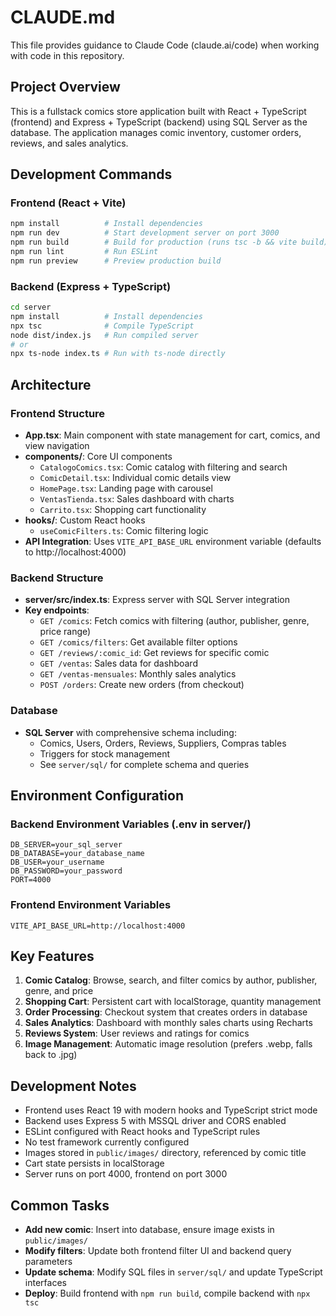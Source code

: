 # CLAUDE.md

This file provides guidance to Claude Code (claude.ai/code) when working with code in this repository.

## Project Overview

This is a fullstack comics store application built with React + TypeScript (frontend) and Express + TypeScript (backend) using SQL Server as the database. The application manages comic inventory, customer orders, reviews, and sales analytics.

## Development Commands

### Frontend (React + Vite)
```bash
npm install          # Install dependencies
npm run dev          # Start development server on port 3000
npm run build        # Build for production (runs tsc -b && vite build)
npm run lint         # Run ESLint
npm run preview      # Preview production build
```

### Backend (Express + TypeScript)
```bash
cd server
npm install          # Install dependencies
npx tsc              # Compile TypeScript
node dist/index.js   # Run compiled server
# or
npx ts-node index.ts # Run with ts-node directly
```

## Architecture

### Frontend Structure
- **App.tsx**: Main component with state management for cart, comics, and view navigation
- **components/**: Core UI components
  - `CatalogoComics.tsx`: Comic catalog with filtering and search
  - `ComicDetail.tsx`: Individual comic details view
  - `HomePage.tsx`: Landing page with carousel
  - `VentasTienda.tsx`: Sales dashboard with charts
  - `Carrito.tsx`: Shopping cart functionality
- **hooks/**: Custom React hooks
  - `useComicFilters.ts`: Comic filtering logic
- **API Integration**: Uses `VITE_API_BASE_URL` environment variable (defaults to http://localhost:4000)

### Backend Structure
- **server/src/index.ts**: Express server with SQL Server integration
- **Key endpoints**:
  - `GET /comics`: Fetch comics with filtering (author, publisher, genre, price range)
  - `GET /comics/filters`: Get available filter options
  - `GET /reviews/:comic_id`: Get reviews for specific comic
  - `GET /ventas`: Sales data for dashboard
  - `GET /ventas-mensuales`: Monthly sales analytics
  - `POST /orders`: Create new orders (from checkout)

### Database
- **SQL Server** with comprehensive schema including:
  - Comics, Users, Orders, Reviews, Suppliers, Compras tables
  - Triggers for stock management
  - See `server/sql/` for complete schema and queries

## Environment Configuration

### Backend Environment Variables (.env in server/)
```
DB_SERVER=your_sql_server
DB_DATABASE=your_database_name
DB_USER=your_username
DB_PASSWORD=your_password
PORT=4000
```

### Frontend Environment Variables
```
VITE_API_BASE_URL=http://localhost:4000
```

## Key Features

1. **Comic Catalog**: Browse, search, and filter comics by author, publisher, genre, and price
2. **Shopping Cart**: Persistent cart with localStorage, quantity management
3. **Order Processing**: Checkout system that creates orders in database
4. **Sales Analytics**: Dashboard with monthly sales charts using Recharts
5. **Reviews System**: User reviews and ratings for comics
6. **Image Management**: Automatic image resolution (prefers .webp, falls back to .jpg)

## Development Notes

- Frontend uses React 19 with modern hooks and TypeScript strict mode
- Backend uses Express 5 with MSSQL driver and CORS enabled
- ESLint configured with React hooks and TypeScript rules
- No test framework currently configured
- Images stored in `public/images/` directory, referenced by comic title
- Cart state persists in localStorage
- Server runs on port 4000, frontend on port 3000

## Common Tasks

- **Add new comic**: Insert into database, ensure image exists in `public/images/`
- **Modify filters**: Update both frontend filter UI and backend query parameters
- **Update schema**: Modify SQL files in `server/sql/` and update TypeScript interfaces
- **Deploy**: Build frontend with `npm run build`, compile backend with `npx tsc`